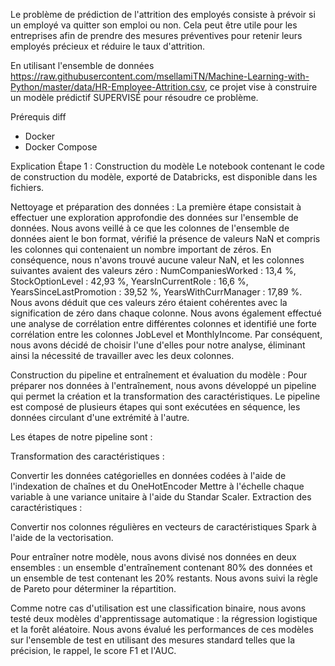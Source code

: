 Le problème de prédiction de l'attrition des employés consiste à prévoir si un employé va quitter son emploi ou non. Cela peut être utile pour les entreprises afin de prendre des mesures préventives pour retenir leurs employés précieux et réduire le taux d'attrition.

En utilisant l'ensemble de données https://raw.githubusercontent.com/msellamiTN/Machine-Learning-with-Python/master/data/HR-Employee-Attrition.csv, ce projet vise à construire un modèle prédictif SUPERVISÉ pour résoudre ce problème.

Prérequis
diff

- Docker
- Docker Compose


Explication
Étape 1 : Construction du modèle
Le notebook contenant le code de construction du modèle, exporté de Databricks, est disponible dans les fichiers.

Nettoyage et préparation des données :
La première étape consistait à effectuer une exploration approfondie des données sur l'ensemble de données. Nous avons veillé à ce que les colonnes de l'ensemble de données aient le bon format, vérifié la présence de valeurs NaN et compris les colonnes qui contenaient un nombre important de zéros. En conséquence, nous n'avons trouvé aucune valeur NaN, et les colonnes suivantes avaient des valeurs zéro :
NumCompaniesWorked : 13,4 %, StockOptionLevel : 42,93 %, YearsInCurrentRole : 16,6 %, YearsSinceLastPromotion : 39,52 %, YearsWithCurrManager : 17,89 %. Nous avons déduit que ces valeurs zéro étaient cohérentes avec la signification de zéro dans chaque colonne.
Nous avons également effectué une analyse de corrélation entre différentes colonnes et identifié une forte corrélation entre les colonnes JobLevel et MonthlyIncome. Par conséquent, nous avons décidé de choisir l'une d'elles pour notre analyse, éliminant ainsi la nécessité de travailler avec les deux colonnes.

Construction du pipeline et entraînement et évaluation du modèle :
Pour préparer nos données à l'entraînement, nous avons développé un pipeline qui permet la création et la transformation des caractéristiques. Le pipeline est composé de plusieurs étapes qui sont exécutées en séquence, les données circulant d'une extrémité à l'autre.

Les étapes de notre pipeline sont :

Transformation des caractéristiques :

Convertir les données catégorielles en données codées à l'aide de l'indexation de chaînes et du OneHotEncoder
Mettre à l'échelle chaque variable à une variance unitaire à l'aide du Standar Scaler.
Extraction des caractéristiques :

Convertir nos colonnes régulières en vecteurs de caractéristiques Spark à l'aide de la vectorisation.



Pour entraîner notre modèle, nous avons divisé nos données en deux ensembles : un ensemble d'entraînement contenant 80% des données et un ensemble de test contenant les 20% restants. Nous avons suivi la règle de Pareto pour déterminer la répartition.

Comme notre cas d'utilisation est une classification binaire, nous avons testé deux modèles d'apprentissage automatique : la régression logistique et la forêt aléatoire. Nous avons évalué les performances de ces modèles sur l'ensemble de test en utilisant des mesures standard telles que la précision, le rappel, le score F1 et l'AUC.

